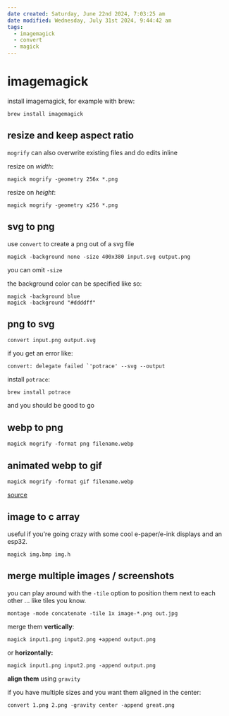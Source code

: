 ```yaml
---
date created: Saturday, June 22nd 2024, 7:03:25 am
date modified: Wednesday, July 31st 2024, 9:44:42 am
tags:
  - imagemagick
  - convert
  - magick
---
```


# imagemagick

install imagemagick, for example with brew:

```shell
brew install imagemagick
```

## resize and keep aspect ratio

`mogrify` can also overwrite existing files and do edits inline

resize on *width*:

```shell
magick mogrify -geometry 256x *.png
```

resize on *height*:

```shell
magick mogrify -geometry x256 *.png
```

## svg to png

use `convert` to create a png out of a svg file

```shell
magick -background none -size 400x380 input.svg output.png
```

you can omit `-size`

the background color can be specified like so:

```shell
magick -background blue
magick -background "#ddddff"
```

## png to svg

```
convert input.png output.svg
```

if you get an error like:

```
convert: delegate failed `'potrace' --svg --output
```

install `potrace`:

```
brew install potrace
```

and you should be good to go

## webp to png

```shell
magick mogrify -format png filename.webp
```

## animated webp to gif

```shell
magick mogrify -format gif filename.webp
```

[source](https://superuser.com/a/1795252)

## image to c array

useful if you're going crazy with some cool e-paper/e-ink displays and an esp32.

```
magick img.bmp img.h
```

## merge multiple images / screenshots

you can play around with the `-tile` option to position them next to each other ... like tiles you know.

```
montage -mode concatenate -tile 1x image-*.png out.jpg
```

merge them **vertically**:

```shell
magick input1.png input2.png +append output.png
```

or **horizontally:**

```shell
magick input1.png input2.png -append output.png
```

**align them** using `gravity`

if you have multiple sizes and you want them aligned in the center:

```shell
convert 1.png 2.png -gravity center -append great.png
```
